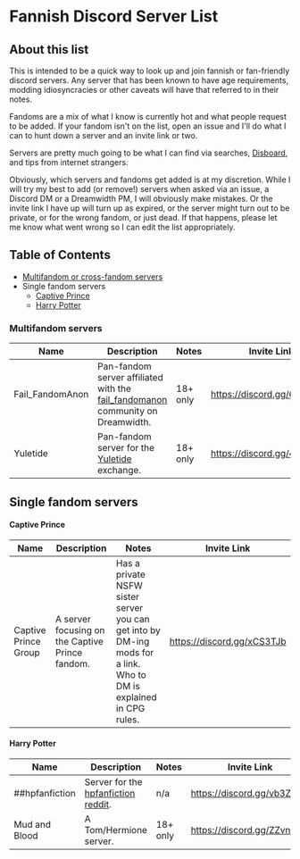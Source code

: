 # Fannish Discord Server List

## About this list

This is intended to be a quick way to look up and join fannish or fan-friendly discord servers. Any server that has been known to have age requirements, modding idiosyncracies or other caveats will have that referred to in their notes.

Fandoms are a mix of what I know is currently hot and what people request to be added. If your fandom isn't on the list, open an issue and I'll do what I can to hunt down a server and an invite link or two. 

Servers are pretty much going to be what I can find via searches, [Disboard](https://disboard.org "Disboard.org"), and tips from internet strangers. 

Obviously, which servers and fandoms get added is at my discretion. While I will try my best to add (or remove!) servers when asked via an issue, a Discord DM or a Dreamwidth PM, I will obviously make mistakes. Or the invite link I have up will turn up as expired, or the server might turn out to be private, or for the wrong fandom, or just dead. If that happens, please let me know what went wrong so I can edit the list appropriately.

## Table of Contents

- [Multifandom or cross-fandom servers](#Multifandom-servers)
- Single fandom servers
	- [Captive Prince](#Captive-Prince)
	- [Harry Potter](#Harry-Potter)


<!-- Fandom Template 
#### Fandom/server name

Description here.

**Notes:** 18+ only, etc
**Invite link:** <link>

TABLE TEMPLATE

| Name | Description | Notes | Invite Link |
| -- | -- | -- | -- |
| namae | descript | n/a | <link |

-->

### Multifandom servers

| Name | Description | Notes | Invite Link |
| -- | -- | -- | -- |
| Fail_FandomAnon | Pan-fandom server affiliated with the [fail_fandomanon](https://fail-fandomanon.dreamwidth.org/ "fail fandom anon community") community on Dreamwidth. | 18+ only | <https://discord.gg/6G2fx3D> |
| Yuletide | Pan-fandom server for the [Yuletide](https://archiveofourown.org/collections/yuletide2018/profile "Yuletide profile page on Archive of Our Own") exchange. | 18+ only | <https://discord.gg/49NXABD> |

<!-- #### Fail_FandomAnon

Pan-fandom server affiliated with the [fail_fandomanon](https://fail-fandomanon.dreamwidth.org/ "fail fandom anon community") community on Dreamwidth.

**Notes:** 18+ only
**Invite link:** <https://discord.gg/6G2fx3D>

#### Yuletide

Pan-fandom server for the [Yuletide](https://archiveofourown.org/collections/yuletide2018/profile "Yuletide profile page on Archive of Our Own") exchange.

**Notes:** 18+ only
**Invite link:** <https://discord.gg/49NXABD> -->

## Single fandom servers

#### Captive Prince

| Name | Description | Notes | Invite Link |
| -- | -- | -- | -- |
| Captive Prince Group | A server focusing on the Captive Prince fandom. | Has a private NSFW sister server you can get into by DM-ing mods for a link. Who to DM is explained in CPG rules. | <https://discord.gg/xCS3TJb> |

#### Harry Potter

| Name | Description | Notes | Invite Link |
| -- | -- | -- | -- |
| ##hpfanfiction | Server for the [hpfanfiction reddit](https://www.reddit.com/r/HPfanfiction/ "hp fanfiction reddit"). | n/a | <https://discord.gg/vb3Z7XQ> |
| Mud and Blood | A Tom/Hermione server. | 18+ only | <https://discord.gg/ZZvnUzn> |


